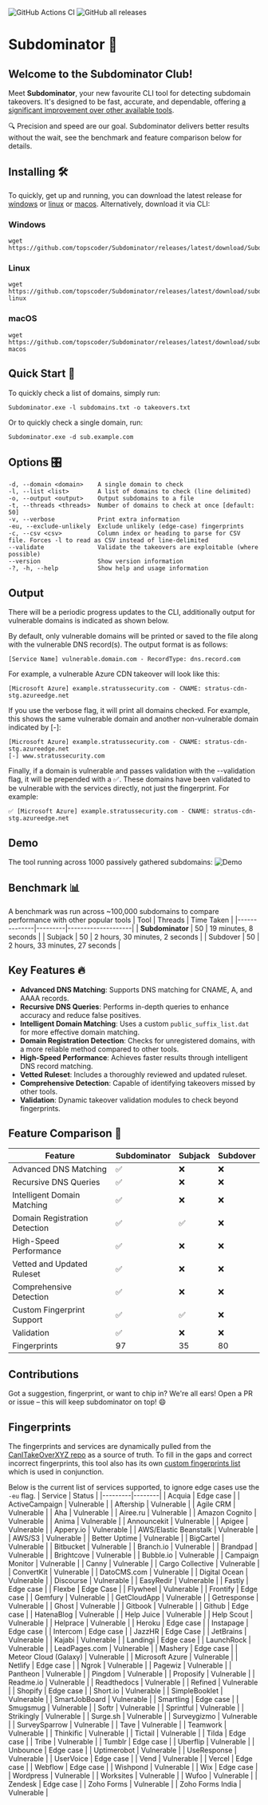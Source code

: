![GitHub Actions CI](https://github.com/topscoder/Subdominator/workflows/CI/badge.svg)
![GitHub all releases](https://img.shields.io/github/downloads/topscoder/Subdominator/total)

# Subdominator 🚀

## Welcome to the Subdominator Club!
Meet **Subdominator**, your new favourite CLI tool for detecting subdomain takeovers. It's designed to be fast, accurate, and dependable, offering [a significant improvement over other available tools](https://www.stratussecurity.com/post/the-ultimate-subdomain-takeover-tool).

🔍 Precision and speed are our goal. Subdominator delivers better results without the wait, see the benchmark and feature comparison below for details.

## Installing 🛠️
To quickly, get up and running, you can download the latest release for [windows](https://github.com/topscoder/Subdominator/releases/latest/download/Subdominator.exe) or [linux](https://github.com/topscoder/Subdominator/releases/latest/download/subdominator-linux) or [macos](https://github.com/topscoder/Subdominator/releases/latest/download/subdominator-macos).
Alternatively, download it via CLI:
### Windows
```base
wget https://github.com/topscoder/Subdominator/releases/latest/download/Subdominator.exe
```
### Linux
```base
wget https://github.com/topscoder/Subdominator/releases/latest/download/subdominator-linux
```
### macOS
```base
wget https://github.com/topscoder/Subdominator/releases/latest/download/subdominator-macos
```

## Quick Start 🚦
To quickly check a list of domains, simply run:
```
Subdominator.exe -l subdomains.txt -o takeovers.txt
```
Or to quickly check a single domain, run:
```
Subdominator.exe -d sub.example.com
```

## Options 🎛️
```
-d, --domain <domain>    A single domain to check
-l, --list <list>        A list of domains to check (line delimited)
-o, --output <output>    Output subdomains to a file
-t, --threads <threads>  Number of domains to check at once [default: 50]
-v, --verbose            Print extra information
-eu, --exclude-unlikely  Exclude unlikely (edge-case) fingerprints
-c, --csv <csv>          Column index or heading to parse for CSV file. Forces -l to read as CSV instead of line-delimited
--validate               Validate the takeovers are exploitable (where possible)
--version                Show version information
-?, -h, --help           Show help and usage information
```

## Output
There will be a periodic progress updates to the CLI, additionally output for vulnerable domains is indicated as shown below.

By default, only vulnerable domains will be printed or saved to the file along with the vulnerable DNS record(s).
The output format is as follows:
```
[Service Name] vulnerable.domain.com - RecordType: dns.record.com
```

For example, a vulnerable Azure CDN takeover will look like this:
```
[Microsoft Azure] example.stratussecurity.com - CNAME: stratus-cdn-stg.azureedge.net
```

If you use the verbose flag, it will print all domains checked.
For example, this shows the same vulnerable domain and another non-vulnerable domain indicated by [-]:
```
[Microsoft Azure] example.stratussecurity.com - CNAME: stratus-cdn-stg.azureedge.net
[-] www.stratussecurity.com
```

Finally, if a domain is vulnerable and passes validation with the --validation flag, it will be prepended with a ✅.
These domains have been validated to be vulnerable with the services directly, not just the fingerprint. For example:
```
✅ [Microsoft Azure] example.stratussecurity.com - CNAME: stratus-cdn-stg.azureedge.net
```

## Demo
The tool running across 1000 passively gathered subdomains:
![Demo](https://raw.githubusercontent.com/topscoder/Subdominator/master/Demo.gif)

## Benchmark 📊
A benchmark was run across ~100,000 subdomains to compare performance with other popular tools
| Tool         | Threads | Time Taken         |
|--------------|---------|--------------------|
| **Subdominator** | 50      | 19 minutes, 8 seconds |
| Subjack      | 50      | 2 hours, 30 minutes, 2 seconds |
| Subdover     | 50      | 2 hours, 33 minutes, 27 seconds |

## Key Features 🔥
- **Advanced DNS Matching**: Supports DNS matching for CNAME, A, and AAAA records.
- **Recursive DNS Queries**: Performs in-depth queries to enhance accuracy and reduce false positives.
- **Intelligent Domain Matching**: Uses a custom `public_suffix_list.dat` for more effective domain matching.
- **Domain Registration Detection**: Checks for unregistered domains, with a more reliable method compared to other tools.
- **High-Speed Performance**: Achieves faster results through intelligent DNS record matching.
- **Vetted Ruleset**: Includes a thoroughly reviewed and updated ruleset.
- **Comprehensive Detection**: Capable of identifying takeovers missed by other tools.
- **Validation**: Dynamic takeover validation modules to check beyond fingerprints.

## Feature Comparison 🥊
| Feature                          | Subdominator | Subjack | Subdover |
|----------------------------------|--------------|---------|----------|
| Advanced DNS Matching            | ✅          | ❌      | ❌       |
| Recursive DNS Queries            | ✅          | ❌      | ❌       |
| Intelligent Domain Matching      | ✅          | ❌      | ❌       |
| Domain Registration Detection    | ✅          | ✅      | ❌       |
| High-Speed Performance           | ✅          | ❌      | ❌       |
| Vetted and Updated Ruleset       | ✅          | ❌      | ❌       |
| Comprehensive Detection          | ✅          | ❌      | ❌       |
| Custom Fingerprint Support       | ✅          | ✅      | ❌       |
| Validation                       | ✅          | ❌      | ❌       |
| Fingerprints                     | 97           | 35      | 80       |

## Contributions
Got a suggestion, fingerprint, or want to chip in? We're all ears! Open a PR or issue – this will keep subdominator on top! 😄

## Fingerprints
The fingerprints and services are dynamically pulled from the [CanITakeOverXYZ repo](https://github.com/EdOverflow/can-i-take-over-xyz) as a source of truth. To fill in the gaps and correct incorrect fingerprints, this tool also has its own [custom fingerprints list](https://github.com/topscoder/Subdominator/blob/master/Subdominator/custom_fingerprints.json) which is used in conjunction.

Below is the current list of services supported, to ignore edge cases use the `-eu` flag.
| Service | Status |
|---------|--------|
| Acquia | Edge case |
| ActiveCampaign | Vulnerable |
| Aftership | Vulnerable |
| Agile CRM | Vulnerable |
| Aha | Vulnerable |
| Airee.ru | Vulnerable |
| Amazon Cognito | Vulnerable |
| Anima | Vulnerable |
| Announcekit | Vulnerable |
| Apigee | Vulnerable |
| Appery.io | Vulnerable |
| AWS/Elastic Beanstalk | Vulnerable |
| AWS/S3 | Vulnerable |
| Better Uptime | Vulnerable |
| BigCartel | Vulnerable |
| Bitbucket | Vulnerable |
| Branch.io | Vulnerable |
| Brandpad | Vulnerable |
| Brightcove | Vulnerable |
| Bubble.io | Vulnerable |
| Campaign Monitor | Vulnerable |
| Canny | Vulnerable |
| Cargo Collective | Vulnerable |
| ConvertKit | Vulnerable |
| DatoCMS.com | Vulnerable |
| Digital Ocean | Vulnerable |
| Discourse | Vulnerable |
| EasyRedir | Vulnerable |
| Fastly | Edge case |
| Flexbe | Edge Case |
| Flywheel | Vulnerable |
| Frontify | Edge case |
| Gemfury | Vulnerable |
| GetCloudApp | Vulnerable |
| Getresponse | Vulnerable |
| Ghost | Vulnerable |
| Gitbook | Vulnerable |
| Github | Edge case |
| HatenaBlog | Vulnerable |
| Help Juice | Vulnerable |
| Help Scout | Vulnerable |
| Helprace | Vulnerable |
| Heroku | Edge case |
| Instapage | Edge case |
| Intercom | Edge case |
| JazzHR | Edge Case |
| JetBrains | Vulnerable |
| Kajabi | Vulnerable |
| Landingi | Edge case |
| LaunchRock | Vulnerable |
| LeadPages.com | Vulnerable |
| Mashery | Edge case |
| Meteor Cloud (Galaxy) | Vulnerable |
| Microsoft Azure | Vulnerable |
| Netlify | Edge case |
| Ngrok | Vulnerable |
| Pagewiz | Vulnerable |
| Pantheon | Vulnerable |
| Pingdom | Vulnerable |
| Proposify | Vulnerable |
| Readme.io | Vulnerable |
| Readthedocs | Vulnerable |
| Refined | Vulnerable |
| Shopify | Edge case |
| Short.io | Vulnerable |
| SimpleBooklet | Vulnerable |
| SmartJobBoard | Vulnerable |
| Smartling | Edge case |
| Smugsmug | Vulnerable |
| Softr | Vulnerable |
| Sprintful | Vulnerable |
| Strikingly | Vulnerable |
| Surge.sh | Vulnerable |
| Surveygizmo | Vulnerable |
| SurveySparrow | Vulnerable |
| Tave | Vulnerable |
| Teamwork | Vulnerable |
| Thinkific | Vulnerable |
| Tictail | Vulnerable |
| Tilda | Edge case |
| Tribe | Vulnerable |
| Tumblr | Edge case |
| Uberflip | Vulnerable |
| Unbounce | Edge case |
| Uptimerobot | Vulnerable |
| UseResponse | Vulnerable |
| UserVoice | Edge case |
| Vend | Vulnerable |
| Vercel | Edge case |
| Webflow | Edge case |
| Wishpond | Vulnerable |
| Wix | Edge case |
| Wordpress | Vulnerable |
| Worksites | Vulnerable |
| Wufoo | Vulnerable |
| Zendesk | Edge case |
| Zoho Forms | Vulnerable |
| Zoho Forms India | Vulnerable |